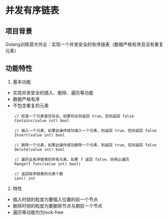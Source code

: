 # 并发有序链表

## 项目背景

Golang训练营大作业：实现一个并发安全的有序链表（数据严格有序且没有重复元素）

## 功能特性

1. 基本功能

- 实现并发安全的插入、删除、遍历等功能
- 数据严格有序
- 不包含重复的元素

```golang
    // 检查一个元素是否存在，如果存在则返回 true，否则返回 false
    Contains(value int) bool
    
    // 插入一个元素，如果此操作成功插入一个元素，则返回 true，否则返回 false
    Insert(value int) bool
    
    // 删除一个元素，如果此操作成功删除一个元素，则返回 true，否则返回 false
    Delete(value int) bool
    
    // 遍历此有序链表的所有元素，如果 f 返回 false，则停止遍历
    Range(f func(value int) bool)
    
    // 返回有序链表的元素个数
    Len() int
```

2. 特性

- 插入时锁的粒度为要插入位置的前一个节点
- 删除时锁的粒度为要删除节点与期前一个节点
- 遍历等功能均为lock-free